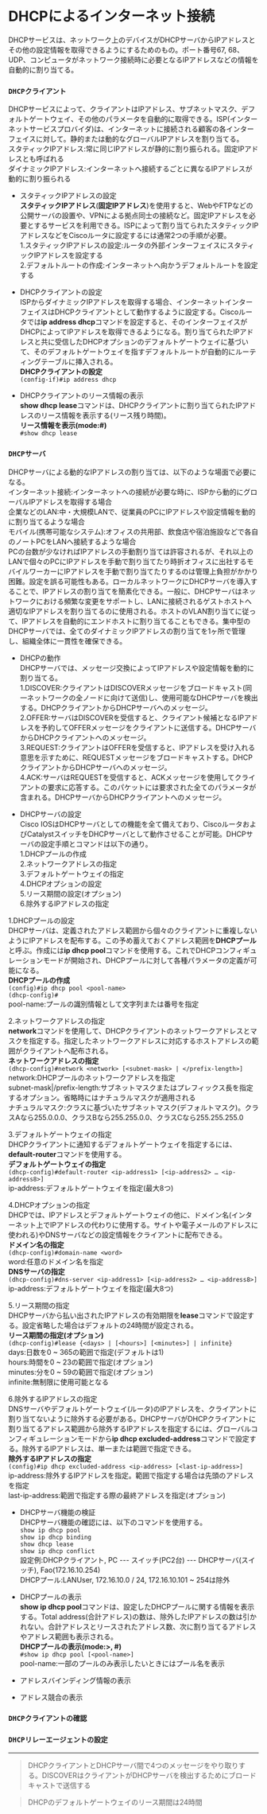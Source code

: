 # DHCPによるインターネット接続
DHCPサービスは、ネットワーク上のデバイスがDHCPサーバからIPアドレスとその他の設定情報を取得できるようにするためのもの。ポート番号67, 68、UDP、コンピュータがネットワーク接続時に必要となるIPアドレスなどの情報を自動的に割り当てる。

### `DHCPクライアント`
DHCPサービスによって、クライアントはIPアドレス、サブネットマスク、デフォルトゲートウェイ、その他のパラメータを自動的に取得できる。ISP(インターネットサービスプロバイダ)は、インターネットに接続される顧客の各インターフェイスに対して。静的または動的なグローバルIPアドレスを割り当てる。  
スタティックIPアドレス:常に同じIPアドレスが静的に割り振られる。固定IPアドレスとも呼ばれる  
ダイナミックIPアドレス:インターネットへ接続するごとに異なるIPアドレスが動的に割り振られる

- スタティックIPアドレスの設定  
**スタティックIPアドレス**(**固定IPアドレス**)を使用すると、WebやFTPなどの公開サーバの設置や、VPNによる拠点同士の接続など。固定IPアドレスを必要とするサービスを利用できる。ISPによって割り当てられたスタティックIPアドレスなどをCiscoルータに設定するには通常2つの手順が必要。</br>
1.スタティックIPアドレスの設定:ルータの外部インターフェイスにスタティックIPアドレスを設定する  
2.デフォルトルートの作成:インターネットへ向かうデフォルトルートを設定する

- DHCPクライアントの設定  
ISPからダイナミックIPアドレスを取得する場合、インターネットインターフェイスはDHCPクライアントとして動作するように設定する。Ciscoルータでは**ip address dhcp**コマンドを設定すると、そのインターフェイスがDHCPによってIPアドレスを取得できるようになる。割り当てられたIPアドレスと共に受信したDHCPオプションのデフォルトゲートウェイに基づいて、そのデフォルトゲートウェイを指すデフォルトルートが自動的にルーティングテーブルに挿入される。  
**DHCPクライアントの設定**  
`(config-if)#ip address dhcp`

- DHCPクライアントのリース情報の表示  
**show dhcp lease**コマンドは、DHCPクライアントに割り当てられたIPアドレスのリース情報を表示する(リース残り時間)。  
**リース情報を表示(mode:#)**  
`#show dhcp lease`

### `DHCPサーバ`
DHCPサーバによる動的なIPアドレスの割り当ては、以下のような場面で必要になる。  
インターネット接続:インターネットへの接続が必要な時に、ISPから動的にグローバルIPアドレスを取得する場合  
企業などのLAN:中・大規模LANで、従業員のPCにIPアドレスや設定情報を動的に割り当てるような場合  
モバイル(携帯可能なシステム):オフィスの共用部、飲食店や宿泊施設などで各自のノートPCをLANへ接続するような場合  
PCの台数が少なければIPアドレスの手動割り当ては許容されるが、それ以上のLANで個々のPCにIPアドレスを手動で割り当てたり時折オフィスに出社するモバイルワーカーにIPアドレスを手動で割り当てたりするのは管理上負担がかかり困難。設定を誤る可能性もある。ローカルネットワークにDHCPサーバを導入することで、IPアドレスの割り当てを簡素化できる。一般に、DHCPサーバはネットワークにおける頻繁な変更をサポートし、LANに接続されるゲストホストへ適切なIPアドレスを割り当てるのに使用される。ホストのVLAN割り当てに従って、IPアドレスを自動的にエンドホストに割り当てることもできる。集中型のDHCPサーバでは、全てのダイナミックIPアドレスの割り当てを1ヶ所で管理し、組織全体に一貫性を確保できる。

- DHCPの動作  
DHCPサーバでは、メッセージ交換によってIPアドレスや設定情報を動的に割り当てる。  
1.DISCOVER:クライアントはDISCOVERメッセージをブロードキャスト(同一ネットワークの全ノードに向けて送信)し、使用可能なDHCPサーバを検出する。DHCPクライアントからDHCPサーバへのメッセージ。  
2.OFFER:サーバはDISCOVERを受信すると、クライアント候補となるIPアドレスを予約してOFFERメッセージをクライアントに送信する。DHCPサーバからDHCPクライアントへのメッセージ。  
3.REQUEST:クライアントはOFFERを受信すると、IPアドレスを受け入れる意思を示すために、REQUESTメッセージをブロードキャストする。DHCPクライアントからDHCPサーバへのメッセージ。  
4.ACK:サーバはREQUESTを受信すると、ACKメッセージを使用してクライアントの要求に応答する。このパケットには要求された全てのパラメータが含まれる。DHCPサーバからDHCPクライアントへのメッセージ。

- DHCPサーバの設定  
Cisco IOSはDHCPサーバとしての機能を全て備えており、CiscoルータおよびCatalystスイッチをDHCPサーバとして動作させることが可能。DHCPサーバの設定手順とコマンドは以下の通り。  
1.DHCPプールの作成  
2.ネットワークアドレスの指定  
3.デフォルトゲートウェイの指定  
4.DHCPオプションの設定  
5.リース期間の設定(オプション)  
6.除外するIPアドレスの指定

1.DHCPプールの設定  
DHCPサーバは、定義されたアドレス範囲から個々のクライアントに重複しないようにIPアドレスを配布する。この予め蓄えておくアドレス範囲を**DHCPプール**と呼ぶ。作成には**ip dhcp pool**コマンドを使用する。これでDHCPコンフィギュレーションモードが開始され、DHCPプールに対して各種パラメータの定義が可能になる。  
**DHCPプールの作成**  
`(config)#ip dhcp pool <pool-name>`  
`(dhcp-config)#`  
pool-name:プールの識別情報として文字列または番号を指定

2.ネットワークアドレスの指定  
**network**コマンドを使用して、DHCPクライアントのネットワークアドレスとマスクを指定する。指定したネットワークアドレスに対応するホストアドレスの範囲がクライアントへ配布される。  
**ネットワークアドレスの指定**  
`(dhcp-config)#network <network> [<subnet-mask> | </prefix-length>]`  
network:DHCPプールのネットワークアドレスを指定  
subnet-mask|/prefix-length:サブネットマスクまたはプレフィックス長を指定するオプション。省略時にはナチュラルマスクが適用される  
ナチュラルマスク:クラスに基づいたサブネットマスク(デフォルトマスク)。クラスAなら255.0.0.0、クラスBなら255.255.0.0、クラスCなら255.255.255.0

3.デフォルトゲートウェイの指定  
DHCPクライアントに通知するデフォルトゲートウェイを指定するには、**default-router**コマンドを使用する。  
**デフォルトゲートウェイの指定**  
`(dhcp-config)#default-router <ip-address1> [<ip-address2> … <ip-address8>]`  
ip-address:デフォルトゲートウェイを指定(最大8つ)

4.DHCPオプションの指定  
DHCPでは、IPアドレスとデフォルトゲートウェイの他に、ドメイン名(インターネット上でIPアドレスの代わりに使用する。サイトや電子メールのアドレスに使われる)やDNSサーバなどの設定情報をクライアントに配布できる。  
**ドメイン名の指定**  
`(dhcp-config)#domain-name <word>`  
word:任意のドメイン名を指定  
**DNSサーバの指定**  
`(dhcp-config)#dns-server <ip-address1> [<ip-address2> … <ip-address8>]`  
ip-address:デフォルトゲートウェイを指定(最大8つ)

5.リース期間の指定  
DHCPサーバから払い出されたIPアドレスの有効期限を**lease**コマンドで設定する。設定省略した場合はデフォルトの24時間が設定される。  
**リース期間の指定(オプション)**  
`(dhcp-config)#lease {<days> | [<hours>] [<minutes>] | infinite}`  
days:日数を0 ~ 365の範囲で指定(デフォルトは1)  
hours:時間を0 ~ 23の範囲で指定(オプション)  
minutes:分を0 ~ 59の範囲で指定(オプション)  
infinite:無制限に使用可能となる

6.除外するIPアドレスの指定  
DNSサーバやデフォルトゲートウェイ(ルータ)のIPアドレスを、クライアントに割り当てないように除外する必要がある。DHCPサーバがDHCPクライアントに割り当てるアドレス範囲から除外するIPアドレスを指定するには、グローバルコンフィギュレーションモードから**ip dhcp excluded-address**コマンドで設定する。除外するIPアドレスは、単一または範囲で指定できる。  
**除外するIPアドレスの指定**  
`(config)#ip dhcp excluded-address <ip-address> [<last-ip-address>]`  
ip-address:除外するIPアドレスを指定。範囲で指定する場合は先頭のアドレスを指定  
last-ip-address:範囲で指定する際の最終アドレスを指定(オプション)

- DHCPサーバ機能の検証  
DHCPサーバ機能の確認には、以下のコマンドを使用する。  
`show ip dhcp pool`  
`show ip dhcp binding`  
`show dhcp lease`  
`show ip dhcp conflict`  
設定例:DHCPクライアント, PC --- スイッチ(PC2台) --- DHCPサーバ(スイッチ), Fao(172.16.10.254)  
DHCPプール:LANUser, 172.16.10.0 / 24, 172.16.10.101 ~ 254は除外

- DHCPプールの表示  
**show ip dhcp pool**コマンドは、設定したDHCPプールに関する情報を表示する。Total address(合計アドレス)の数は、除外したIPアドレスの数は引かれない。合計アドレスとリースされたアドレス数、次に割り当てるアドレスやアドレス範囲も表示される。  
**DHCPプールの表示(mode:>, #)**  
`#show ip dhcp pool [<pool-name>]`  
pool-name:一部のプールのみ表示したいときにはプール名を表示

- アドレスバインディング情報の表示

- アドレス競合の表示

### `DHCPクライアントの確認`

### `DHCPリレーエージェントの設定`

---
> DHCPクライアントとDHCPサーバ間で4つのメッセージをやり取りする。DISCOVERはクライアントがDHCPサーバを検出するためにブロードキャストで送信する

> DHCPのデフォルトゲートウェイのリース期間は24時間

